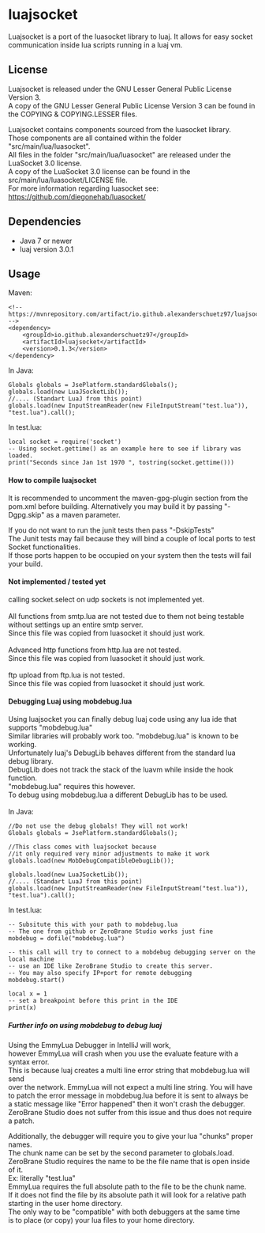 # luajsocket
Luajsocket is a port of the luasocket library to luaj. It allows for easy socket communication inside lua scripts running in a luaj vm.

## License
Luajsocket is released under the GNU Lesser General Public License Version 3. <br>
A copy of the GNU Lesser General Public License Version 3 can be found in the COPYING & COPYING.LESSER files.<br>

Luajsocket contains components sourced from the luasocket library. <br>
Those components are all contained within the folder "src/main/lua/luasocket".<br>
All files in the folder "src/main/lua/luasocket" are released under the LuaSocket 3.0 license.<br>
A copy of the LuaSocket 3.0 license can be found in the src/main/lua/luasocket/LICENSE file.<br>
For more information regarding luasocket see:<br>
https://github.com/diegonehab/luasocket/

## Dependencies
* Java 7 or newer
* luaj version 3.0.1

## Usage
Maven:
````
<!-- https://mvnrepository.com/artifact/io.github.alexanderschuetz97/luajsocket -->
<dependency>
    <groupId>io.github.alexanderschuetz97</groupId>
    <artifactId>luajsocket</artifactId>
    <version>0.1.3</version>
</dependency>
````

In Java:
````
Globals globals = JsePlatform.standardGlobals();
globals.load(new LuaJSocketLib());
//.... (Standart LuaJ from this point)
globals.load(new InputStreamReader(new FileInputStream("test.lua")), "test.lua").call();
````
In test.lua:
````
local socket = require('socket')
-- Using socket.gettime() as an example here to see if library was loaded.
print("Seconds since Jan 1st 1970 ", tostring(socket.gettime()))
````
#### How to compile luajsocket
It is recommended to uncomment the maven-gpg-plugin section from the pom.xml
before building. Alternatively you may build it by passing "-Dgpg.skip" as a maven parameter.

If you do not want to run the junit tests then pass "-DskipTests"<br>
The Junit tests may fail because they will bind a couple of local ports to test Socket functionalities.<br>
If those ports happen to be occupied on your system then the tests will fail your build.

#### Not implemented / tested yet
calling socket.select on udp sockets is not implemented yet.<br>
<br>
All functions from smtp.lua are not tested due to them not being testable<br>
without settings up an entire smtp server.<br>
Since this file was copied from luasocket it should just work.
<br>
<br>
Advanced http functions from http.lua are not tested.<br>
Since this file was copied from luasocket it should just work.
<br>
<br>
ftp upload from ftp.lua is not tested.<br>
Since this file was copied from luasocket it should just work.



#### Debugging Luaj using mobdebug.lua
Using luajsocket you can finally debug luaj code using any lua ide that supports "mobdebug.lua"<br>
Similar libraries will probably work too. "mobdebug.lua" is known to be working.<br>
Unfortunately luaj's DebugLib behaves different from the standard lua debug library.<br>
DebugLib does not track the stack of the luavm while inside the hook function.<br>
"mobdebug.lua" requires this however. <br>
To debug using mobdebug.lua a different DebugLib has to be used.<br><br>
In Java:
````
//Do not use the debug globals! They will not work!
Globals globals = JsePlatform.standardGlobals();

//This class comes with luajsocket because 
//it only required very minor adjustments to make it work
globals.load(new MobDebugCompatibleDebugLib()); 

globals.load(new LuaJSocketLib());
//.... (Standart LuaJ from this point)
globals.load(new InputStreamReader(new FileInputStream("test.lua")), "test.lua").call();
````
In test.lua:
````
-- Subsitute this with your path to mobdebug.lua
-- The one from github or ZeroBrane Studio works just fine
mobdebug = dofile("mobdebug.lua")

-- this call will try to connect to a mobdebug debugging server on the local machine
-- use an IDE like ZeroBrane Studio to create this server. 
-- You may also specify IP+port for remote debugging 
mobdebug.start()

local x = 1
-- set a breakpoint before this print in the IDE
print(x) 
````
##### Further info on using mobdebug to debug luaj
Using the EmmyLua Debugger in IntelliJ will work,<br>
however EmmyLua will crash when you use the evaluate feature with a syntax error.<br>
This is because luaj creates a multi line error string that mobdebug.lua will send <br>
over the network. EmmyLua will not expect a multi line string. You will have <br>
to patch the error message in mobdebug.lua before it is sent to always be <br>
a static message like "Error happened" then it won't crash the debugger. <br>
ZeroBrane Studio does not suffer from this issue and thus does not require a patch.<br>

Additionally, the debugger will require you to give your lua "chunks" proper names.<br> 
The chunk name can be set by the second parameter to globals.load.<br>
ZeroBrane Studio requires the name to be the file name that is open inside of it.<br>
Ex: literally "test.lua"<br>
EmmyLua requires the full absolute path to the file to be the chunk name.<br> 
If it does not find the file by its absolute path it will look for a relative path starting in the user home directory.<br>
The only way to be "compatible" with both debuggers at the same time<br> is to place (or copy) your lua files to your home directory.
